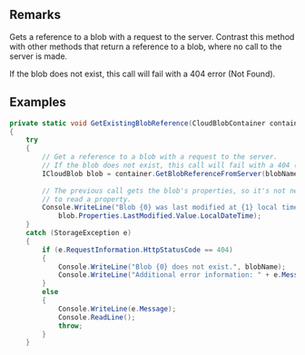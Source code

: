 ## Remarks  
 Gets a reference to a blob with a request to the server. Contrast this method with other methods that return a reference to a blob, where no call to the server is made.  
  
 If the blob does not exist, this call will fail with a 404 error (Not Found).  
  
## Examples  
  
```c#  
private static void GetExistingBlobReference(CloudBlobContainer container, string blobName)  
{  
    try  
    {  
        // Get a reference to a blob with a request to the server.  
        // If the blob does not exist, this call will fail with a 404 (Not Found).  
        ICloudBlob blob = container.GetBlobReferenceFromServer(blobName);  
  
        // The previous call gets the blob's properties, so it's not necessary to call FetchAttributes  
        // to read a property.  
        Console.WriteLine("Blob {0} was last modified at {1} local time.", blobName,  
            blob.Properties.LastModified.Value.LocalDateTime);  
    }  
    catch (StorageException e)  
    {  
        if (e.RequestInformation.HttpStatusCode == 404)  
        {  
            Console.WriteLine("Blob {0} does not exist.", blobName);  
            Console.WriteLine("Additional error information: " + e.Message);  
        }  
        else  
        {  
            Console.WriteLine(e.Message);  
            Console.ReadLine();  
            throw;  
        }  
    }  
  
```